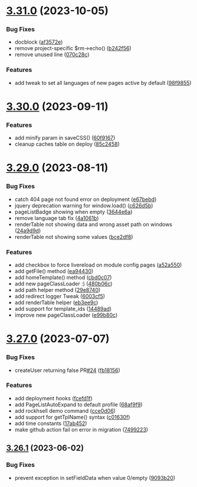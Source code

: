 # [3.31.0](https://github.com/baumrock/RockMigrations/compare/v3.30.0...v3.31.0) (2023-10-05)


### Bug Fixes

* docblock ([af3572e](https://github.com/baumrock/RockMigrations/commit/af3572ef772076b82c5c6a79103e1d1792190f42))
* remove project-specific $rm->echo() ([b242f56](https://github.com/baumrock/RockMigrations/commit/b242f563f6830e55ba295d56b68d94b8a723bb58))
* remove unused line ([070c28c](https://github.com/baumrock/RockMigrations/commit/070c28cdf288d6fb025c0f73532e696cdaefa428))


### Features

* add tweak to set all languages of new pages active by default ([98f9855](https://github.com/baumrock/RockMigrations/commit/98f98552d62922a54f9d7180d61575cf8c147d4d))



# [3.30.0](https://github.com/baumrock/RockMigrations/compare/v3.29.0...v3.30.0) (2023-09-11)


### Features

* add minify param in saveCSS() ([60f9167](https://github.com/baumrock/RockMigrations/commit/60f9167537b77612d367d9486228ff1df992c095))
* cleanup caches table on deploy ([85c2458](https://github.com/baumrock/RockMigrations/commit/85c24588a9d0a0552485a008fe624429427db988))



# [3.29.0](https://github.com/baumrock/RockMigrations/compare/v3.27.0...v3.29.0) (2023-08-11)


### Bug Fixes

* catch 404 page not found error on deployment ([e67bebd](https://github.com/baumrock/RockMigrations/commit/e67bebd7382ae5b7a491b6f8c783c1d157524ff4))
* jquery deprecation warning for window.load() ([c626d5b](https://github.com/baumrock/RockMigrations/commit/c626d5bfbc2a8b731524921479d08e653f550d7e))
* pageListBadge showing when empty ([3644e6a](https://github.com/baumrock/RockMigrations/commit/3644e6a85263ba879c10fd2a208d47c589a9946d))
* remove language tab fix ([4a1061b](https://github.com/baumrock/RockMigrations/commit/4a1061bcf1ba5ab64140e96ec204ceccacbe22b7))
* renderTable not showing data and wrong asset path on windows ([24a9d9d](https://github.com/baumrock/RockMigrations/commit/24a9d9d5ab4f2e306f7e0b948692cf59da05e282))
* renderTable not showing some values ([bce2df8](https://github.com/baumrock/RockMigrations/commit/bce2df88da20d894f9e4c719ff8e4355769128a0))


### Features

* add checkbox to force livereload on module config pages ([a52a550](https://github.com/baumrock/RockMigrations/commit/a52a5504d48474502927e162d7412a4c9ff54eec))
* add getFile() method ([ea94430](https://github.com/baumrock/RockMigrations/commit/ea94430431f141556dd2191bce4c56eaaa76ced8))
* add homeTemplate() method ([cbd0c07](https://github.com/baumrock/RockMigrations/commit/cbd0c07e04adb20ee262ab6fef2f315723eb10d1))
* add new pageClassLoader :) ([480b06c](https://github.com/baumrock/RockMigrations/commit/480b06cf52241f8ab3eaaa360a18f520d2080189))
* add path helper method ([29e8740](https://github.com/baumrock/RockMigrations/commit/29e8740d8d013e2721555a9f3c3cd51997230ce2))
* add redirect logger Tweak ([6003cf5](https://github.com/baumrock/RockMigrations/commit/6003cf593b878b80937fa9708f0172a8f9fcfed9))
* add renderTable helper ([eb3ee9c](https://github.com/baumrock/RockMigrations/commit/eb3ee9cdc7f535dcf040f1ca8352eb91daf6ef46))
* add support for template_ids ([14489ad](https://github.com/baumrock/RockMigrations/commit/14489add2c971c9e6b75bf23986d5338ab7e3343))
* improve new pageClassLoader ([e99b80c](https://github.com/baumrock/RockMigrations/commit/e99b80c494e25331705767637d2ceaab152bab7e))



# [3.27.0](https://github.com/baumrock/RockMigrations/compare/v3.26.1...v3.27.0) (2023-07-07)


### Bug Fixes

* createUser returning false PR[#24](https://github.com/baumrock/RockMigrations/issues/24) ([fb18156](https://github.com/baumrock/RockMigrations/commit/fb18156f929d549c3c160595b75bcd4b00f72162))


### Features

* add deployment hooks ([fcefd1f](https://github.com/baumrock/RockMigrations/commit/fcefd1ffdca1b6b3d0e01cace195961d5f96450d))
* add PageListAutoExpand to default profile ([68af9f9](https://github.com/baumrock/RockMigrations/commit/68af9f98e2fdfd0cdf4ad4baf585ede91b6c72b4))
* add rockhsell demo command ([cce0d06](https://github.com/baumrock/RockMigrations/commit/cce0d062d422a7e2b58815c61c5433eee0f65c71))
* add support for getTplName() syntax ([c01630f](https://github.com/baumrock/RockMigrations/commit/c01630f0f71627d72c3fa1fbc1bfafa213902134))
* add time constants ([17ab452](https://github.com/baumrock/RockMigrations/commit/17ab452a9d39cb0883b2ac447e77bd5aea11b3e2))
* make github action fail on error in migration ([7499223](https://github.com/baumrock/RockMigrations/commit/7499223c9491c4155b3287efd69aff5554aec909))



## [3.26.1](https://github.com/baumrock/RockMigrations/compare/v3.26.0...v3.26.1) (2023-06-02)


### Bug Fixes

* prevent exception in setFieldData when value 0/empty ([9093b20](https://github.com/baumrock/RockMigrations/commit/9093b20c90dc12873f498ad086d6257e2d9e3358))




